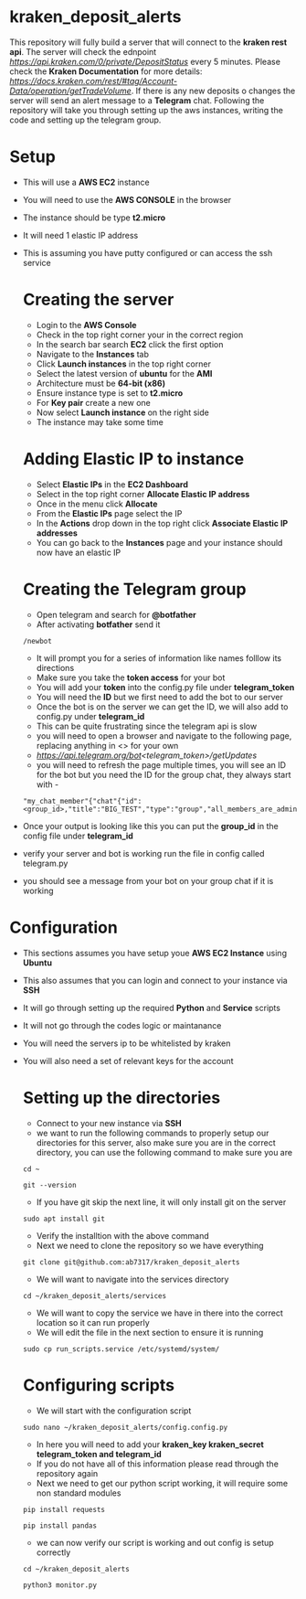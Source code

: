 # kraken_deposit_alerts
This repository will fully build a server that will connect to the **kraken rest api**. The server will check the ednpoint *https://api.kraken.com/0/private/DepositStatus* every 5 minutes. Please check the **Kraken Documentation** for more details: *https://docs.kraken.com/rest/#tag/Account-Data/operation/getTradeVolume*. If there is any new deposits o changes the server will send an alert message to a **Telegram** chat. Following the repository will take you through setting up the aws instances, writing the code and setting up the telegram group.

# Setup
- This will use a **AWS EC2** instance
- You will need to use the **AWS CONSOLE** in the browser
- The instance should be type **t2.micro**
- It will need 1 elastic IP address
- This is assuming you have putty configured or can access the ssh service
  
  # Creating the server
  - Login to the **AWS Console**
  - Check in the top right corner your in the correct region
  - In the search bar search **EC2** click the first option
  - Navigate to the **Instances** tab
  - Click **Launch instances** in the top right corner
  - Select the latest version of **ubuntu** for the **AMI**
  - Architecture must be **64-bit (x86)**
  - Ensure instance type is set to **t2.micro**
  - For **Key pair** create a new one
  - Now select **Launch instance** on the right side
  - The instance may take some time
  
  # Adding Elastic IP to instance
  - Select **Elastic IPs** in the **EC2 Dashboard**
  - Select in the top right corner **Allocate Elastic IP address**
  - Once in the menu click **Allocate**
  - From the **Elastic IPs** page select the IP
  - In the **Actions** drop down in the top right click **Associate Elastic IP addresses**
  - You can go back to the **Instances** page and your instance should now have an elastic IP

  # Creating the Telegram group
  - Open telegram and search for **@botfather**
  - After activating **botfather** send it
  ```
  /newbot
  ```
  - It will prompt you for a series of information like names folllow its directions
  - Make sure you take the **token access** for your bot
  - You will add your **token** into the config.py file under **telegram_token**
  - You will need the **ID** but we first need to add the bot to our server
  - Once the bot is on the server we can get the ID, we will also add to config.py under **telegram_id**
  - This can be quite frustrating since the telegram api is slow
  - you will need to open a browser and navigate to the following page, replacing anything in <> for your own
  - *https://api.telegram.org/bot<telegram_token>/getUpdates*
  - you will need to refresh the page multiple times, you will see an ID for the bot but you need the ID for the group chat, they always start with -
  ```
  "my_chat_member"{"chat"{"id":<group_id>,"title":"BIG_TEST","type":"group","all_members_are_administrators":true}
  ```
- Once your output is looking like this you can put the **group_id** in the config file under **telegram_id**
- verify your server and bot is working run the file in config called telegram.py
- you should see a message from your bot on your group chat if it is working

# Configuration
- This sections assumes you have setup youe **AWS EC2 Instance** using **Ubuntu**
- This also assumes that you can login and connect to your instance via **SSH**
- It will go through setting up the required **Python** and **Service** scripts
- It will not go through the codes logic or maintanance
- You will need the servers ip to be whitelisted by kraken
- You will also need a set of relevant keys for the account

  # Setting up the directories
  - Connect to your new instance via **SSH**
  - we want to run the following commands to properly setup our directories for this server, also make sure you are in the correct directory, you can use the following command to make sure you are
  ```
  cd ~
  ```
  ```
  git --version
  ```
  - If you have git skip the next line, it will only install git on the server
  ```
  sudo apt install git
  ```
  - Verify the installtion with the above command
  - Next we need to clone the repository so we have everything
  ```
  git clone git@github.com:ab7317/kraken_deposit_alerts
  ```
  - We will want to navigate into the services directory
  ```
  cd ~/kraken_deposit_alerts/services
  ```
  - We will want to copy the service we have in there into the correct location so it can run properly
  - We will edit the file in the next section to ensure it is running
  ```
  sudo cp run_scripts.service /etc/systemd/system/
  ```

  # Configuring scripts
  - We will start with the configuration script
  ```
  sudo nano ~/kraken_deposit_alerts/config.config.py
  ```
  - In here you will need to add your **kraken_key kraken_secret telegram_token and telegram_id**
  - If you do not have all of this information please read through the repository again
  - Next we need to get our python script working, it will require some non standard modules
  ```
  pip install requests
  ```
  ```
  pip install pandas
  ```
  - we can now verify our script is working and out config is setup correctly
  ```
  cd ~/kraken_deposit_alerts
  ```
  ```
  python3 monitor.py
  ```
